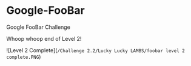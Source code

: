 # Google-FooBar
Google FooBar Challenge

Whoop whoop end of Level 2!

![Level 2 Complete](`/Challenge 2.2/Lucky Lucky LAMBS/foobar level 2 complete.PNG`)
